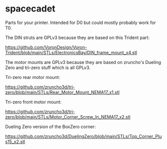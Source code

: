# spacecadet

Parts for your printer. Intended for D0 but could mostly probably work for T0.

The DIN struts are GPLv3 because they are based on this Trident part:

https://github.com/VoronDesign/Voron-Trident/blob/main/STLs/ElectronicsBay/DIN_frame_mount_x4.stl

The motor mounts are GPLv3 because they are based on zruncho's Dueling Zero and tri-zero stuff which is all GPLv3. 

Tri-zero rear motor mount:

https://github.com/zruncho3d/tri-zero/blob/main/STLs/Rear_Motor_Mount_NEMA17_x1.stl

Tri-zero front motor mount:

https://github.com/zruncho3d/tri-zero/blob/main/STLs/Motor_Corner_Screw_In_NEMA17_x2.stl

Dueling Zero version of the BoxZero corner:

https://github.com/zruncho3d/DuelingZero/blob/main/STLs/Top_Corner_Plus15_x2.stl


